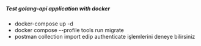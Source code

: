 ##### Test golang-api application with docker
- docker-compose up -d 
- docker compose --profile tools run migrate
- postman collection import edip authenticate işlemlerini deneye bilirsiniz